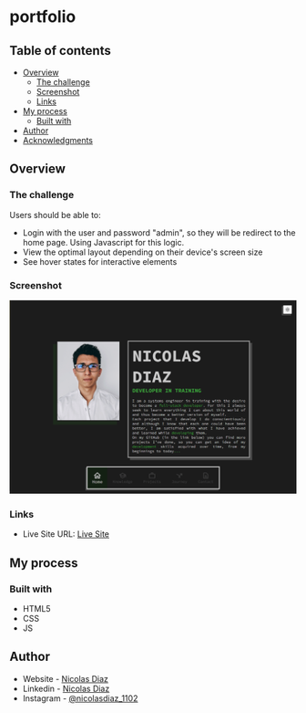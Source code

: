 # portfolio

## Table of contents

- [Overview](#overview)
  - [The challenge](#the-challenge)
  - [Screenshot](#screenshot)
  - [Links](#links)
- [My process](#my-process)
  - [Built with](#built-with)
- [Author](#author)
- [Acknowledgments](#acknowledgments)

## Overview

### The challenge

Users should be able to:

- Login with the user and password "admin", so they will be redirect to the home page. Using Javascript for this logic.
- View the optimal layout depending on their device's screen size
- See hover states for interactive elements

### Screenshot

![](./4_app/media/images/preview/home.png)

### Links

- Live Site URL: [Live Site](https://github.com/nicolas1102/nicolas-portfolio)

## My process

### Built with

- HTML5 
- CSS
- JS

## Author

- Website - [Nicolas Diaz](https://nicolas1102.github.io/portfolio/)
- Linkedin - [Nicolas Diaz](www.linkedin.com/in/nicolas-diaz-vargas)
- Instagram - [@nicolasdiaz_1102](https://www.instagram.com/nicolasdiaz_1102/?theme=dark)
